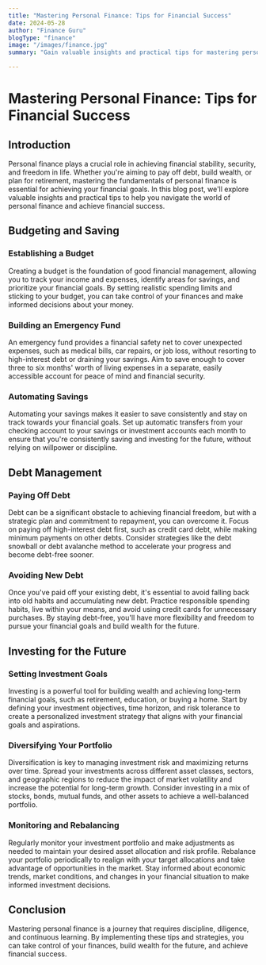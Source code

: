 ```yaml
---
title: "Mastering Personal Finance: Tips for Financial Success"
date: 2024-05-28
author: "Finance Guru"
blogType: "finance"
image: "/images/finance.jpg"
summary: "Gain valuable insights and practical tips for mastering personal finance, building wealth, and achieving financial success."

---
```


# Mastering Personal Finance: Tips for Financial Success

## Introduction

Personal finance plays a crucial role in achieving financial stability, security, and freedom in life. Whether you're aiming to pay off debt, build wealth, or plan for retirement, mastering the fundamentals of personal finance is essential for achieving your financial goals. In this blog post, we'll explore valuable insights and practical tips to help you navigate the world of personal finance and achieve financial success.

## Budgeting and Saving

### Establishing a Budget

Creating a budget is the foundation of good financial management, allowing you to track your income and expenses, identify areas for savings, and prioritize your financial goals. By setting realistic spending limits and sticking to your budget, you can take control of your finances and make informed decisions about your money.

### Building an Emergency Fund

An emergency fund provides a financial safety net to cover unexpected expenses, such as medical bills, car repairs, or job loss, without resorting to high-interest debt or draining your savings. Aim to save enough to cover three to six months' worth of living expenses in a separate, easily accessible account for peace of mind and financial security.

### Automating Savings

Automating your savings makes it easier to save consistently and stay on track towards your financial goals. Set up automatic transfers from your checking account to your savings or investment accounts each month to ensure that you're consistently saving and investing for the future, without relying on willpower or discipline.

## Debt Management

### Paying Off Debt

Debt can be a significant obstacle to achieving financial freedom, but with a strategic plan and commitment to repayment, you can overcome it. Focus on paying off high-interest debt first, such as credit card debt, while making minimum payments on other debts. Consider strategies like the debt snowball or debt avalanche method to accelerate your progress and become debt-free sooner.

### Avoiding New Debt

Once you've paid off your existing debt, it's essential to avoid falling back into old habits and accumulating new debt. Practice responsible spending habits, live within your means, and avoid using credit cards for unnecessary purchases. By staying debt-free, you'll have more flexibility and freedom to pursue your financial goals and build wealth for the future.

## Investing for the Future

### Setting Investment Goals

Investing is a powerful tool for building wealth and achieving long-term financial goals, such as retirement, education, or buying a home. Start by defining your investment objectives, time horizon, and risk tolerance to create a personalized investment strategy that aligns with your financial goals and aspirations.

### Diversifying Your Portfolio

Diversification is key to managing investment risk and maximizing returns over time. Spread your investments across different asset classes, sectors, and geographic regions to reduce the impact of market volatility and increase the potential for long-term growth. Consider investing in a mix of stocks, bonds, mutual funds, and other assets to achieve a well-balanced portfolio.

### Monitoring and Rebalancing

Regularly monitor your investment portfolio and make adjustments as needed to maintain your desired asset allocation and risk profile. Rebalance your portfolio periodically to realign with your target allocations and take advantage of opportunities in the market. Stay informed about economic trends, market conditions, and changes in your financial situation to make informed investment decisions.

## Conclusion

Mastering personal finance is a journey that requires discipline, diligence, and continuous learning. By implementing these tips and strategies, you can take control of your finances, build wealth for the future, and achieve financial success.
